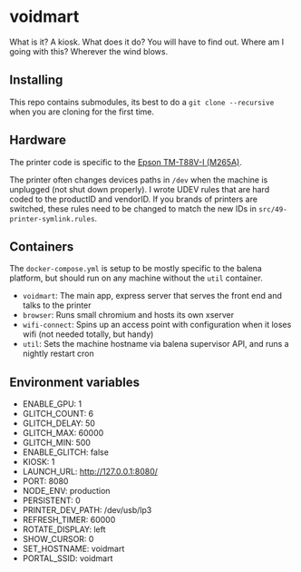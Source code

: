 # voidmart

What is it? A kiosk. What does it do? You will have to find out. Where am I going with this? Wherever the wind blows.

## Installing

This repo contains submodules, its best to do a `git clone --recursive` when you are cloning for the first time.

## Hardware

The printer code is specific to the [Epson TM-T88V-I (M265A)](https://epson.com/For-Work/POS-System-Devices/POS-Printers/OmniLink-TM-T88VI-Single-station-Thermal-Receipt-Printer/p/C31CE94061).

The printer often changes devices paths in `/dev` when the machine is unplugged (not shut down properly). I wrote UDEV rules that are hard coded to the productID and vendorID. If you brands of printers are switched, these rules need to be changed to match the new IDs in `src/49-printer-symlink.rules`.

## Containers

The `docker-compose.yml` is setup to be mostly specific to the balena platform, but should run on any machine without the `util` container.

- `voidmart`: The main app, express server that serves the front end and talks to the printer
- `browser`: Runs small chromium and hosts its own xserver
- `wifi-connect`: Spins up an access point with configuration when it loses wifi (not needed totally, but handy)
- `util`: Sets the machine hostname via balena supervisor API, and runs a nightly restart cron

## Environment variables

- ENABLE_GPU: 1
- GLITCH_COUNT: 6
- GLITCH_DELAY: 50
- GLITCH_MAX: 60000
- GLITCH_MIN: 500
- ENABLE_GLITCH: false
- KIOSK: 1
- LAUNCH_URL: http://127.0.0.1:8080/
- PORT: 8080
- NODE_ENV: production
- PERSISTENT: 0
- PRINTER_DEV_PATH: /dev/usb/lp3
- REFRESH_TIMER: 60000
- ROTATE_DISPLAY: left
- SHOW_CURSOR: 0
- SET_HOSTNAME: voidmart
- PORTAL_SSID: voidmart